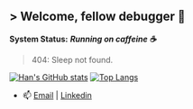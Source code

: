 ## > Welcome, fellow debugger 👋
**System Status:** ***Running on caffeine ☕***  
> 404: Sleep not found.

[![Han's GitHub stats](https://github-readme-stats.vercel.app/api?username=han-nwin&show_icons=true&theme=catppuccin_mocha&hide_rank=true)](https://github.com/han-nwin/github-readme-stats)      [![Top Langs](https://github-readme-stats.vercel.app/api/top-langs/?username=han-nwin&hide_progress=true&show_icons=true&theme=catppuccin_mocha)](https://github.com/han-nwin/github-readme-stats)

- 📫 [Email](mailto:hannguyen.win@gmail.com) | [Linkedin](https://www.linkedin.com/in/tan-han-nguyen/)
